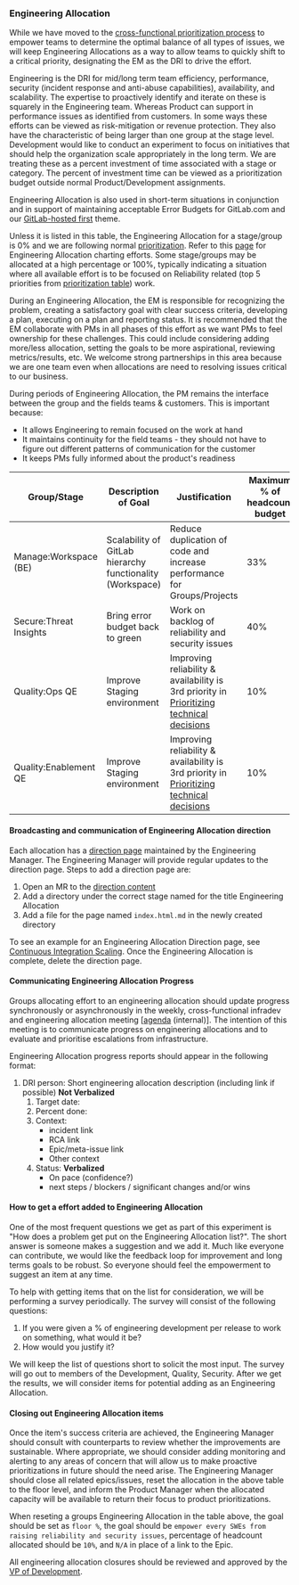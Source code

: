 ### Engineering Allocation

While we have moved to the [cross-functional prioritization process](/handbook/product/cross-functional-prioritization/) to empower teams to determine the optimal balance of all types of issues, we will keep Engineering Allocations as a way to allow teams to quickly shift to a critical priority, designating the EM as the DRI to drive the effort.

Engineering is the DRI for mid/long term team efficiency, performance, security (incident response and anti-abuse capabilities), availability, and scalability. The expertise to proactively identify and iterate on these is squarely in the Engineering team. Whereas Product can support in performance issues as identified from customers. In some ways these efforts can be viewed as risk-mitigation or revenue protection. They also have the characteristic of being larger than one group at the stage level. Development would like to conduct an experiment to focus on initiatives that should help the organization scale appropriately in the long term.  We are treating these as a percent investment of time associated with a stage or category. The percent of investment time can be viewed as a prioritization budget outside normal Product/Development assignments.

Engineering Allocation is also used in short-term situations in conjunction and in support of maintaining acceptable Error Budgets for GitLab.com and our [GitLab-hosted first](/direction/#gitlab-hosted-first) theme.

Unless it is listed in this table, the Engineering Allocation for a stage/group is 0% and we are following normal [prioritization](/handbook/product/product-processes/#prioritization). Refer to this [page](/handbook/engineering/engineering-allocation/) for Engineering Allocation charting efforts. Some stage/groups may be allocated at a high percentage or 100%, typically indicating a situation where all available effort is to be focused on Reliability related (top 5 priorities from [prioritization table](/handbook/product/product-processes/#prioritization)) work.

During an Engineering Allocation, the EM is responsible for recognizing the problem, creating a satisfactory goal with clear success criteria, developing a plan, executing on a plan and reporting status.  It is recommended that the EM collaborate with PMs in all phases of this effort as we want PMs to feel ownership for these challenges.  This could include considering adding more/less allocation, setting the goals to be more aspirational, reviewing metrics/results, etc.   We welcome strong partnerships in this area because we are one team even when allocations are need to resolving issues critical to our business.

During periods of Engineering Allocation, the PM remains the interface between the group and the fields teams & customers. This is important because:
- It allows Engineering to remain focused on the work at hand
- It maintains continuity for the field teams - they should not have to figure out different patterns of communication for the customer
- It keeps PMs fully informed about the product's readiness

| Group/Stage | Description of Goal | Justification | Maximum % of headcount budget | People | Supporting information | EMs / DRI | PMs |
| ------ | ------ | ------- | ------ | ------ | ------- |  ------ | ------ |
| Manage:Workspace (BE)  | Scalability of GitLab hierarchy functionality (Workspace) | Reduce duplication of code and increase performance for Groups/Projects |  33% | 2 | [Consolidate Groups and Projects](https://gitlab.com/groups/gitlab-org/-/epics/6473) | @mksionek  | @lohrc |
| Secure:Threat Insights | Bring error budget back to green | Work on backlog of reliability and security issues | 40% | 5 | [&5629](https://gitlab.com/groups/gitlab-org/-/epics/5629), [&4239](https://gitlab.com/groups/gitlab-org/-/epics/4239), [&2791](https://gitlab.com/groups/gitlab-org/-/epics/2791) | @thiagocsf | @matt_wilson |
| Quality:Ops QE | Improve Staging environment | Improving reliability & availability is 3rd priority in [Prioritizing technical decisions](https://about.gitlab.com/handbook/engineering/development/principles/#prioritizing-technical-decisions) | 10% | 1 | [New staging epic](https://gitlab.com/groups/gitlab-org/-/epics/6401) | @vincywilson | TBD |
| Quality:Enablement QE | Improve Staging environment | Improving reliability & availability is 3rd priority in [Prioritizing technical decisions](https://about.gitlab.com/handbook/engineering/development/principles/#prioritizing-technical-decisions) | 10% | 1 | [New staging epic](https://gitlab.com/groups/gitlab-org/-/epics/6401) | @vincywilson | TBD |

#### Broadcasting and communication of Engineering Allocation direction

Each allocation has a [direction page](/handbook/product/product-processes/#managing-your-product-direction) maintained by the Engineering Manager. The Engineering Manager will provide regular updates to the direction page. Steps to add a direction page are:

1. Open an MR to the [direction content](https://gitlab.com/gitlab-com/www-gitlab-com/blob/master/source/direction/)
1. Add a directory under the correct stage named for the title Engineering Allocation
1. Add a file for the page named `index.html.md` in the newly created directory

To see an example for an Engineering Allocation Direction page, see [Continuous Integration Scaling](https://gitlab.com/gitlab-com/www-gitlab-com/-/blob/master/source/direction/verify/continuous_integration_scaling/index.html.md). Once the Engineering Allocation is complete, delete the direction page.

#### Communicating Engineering Allocation Progress

Groups allocating effort to an engineering allocation should update progress synchronously or asynchronously in the weekly, cross-functional infradev and engineering allocation meeting [[agenda](https://docs.google.com/document/d/1j_9P8QlvaFO-XFoZTKZQsLUpm1wA2Vyf_Y83-9lX9tg/edit#bookmark=id.tr8ld1ht454z) (internal)]. The intention of this meeting is to communicate progress on engineering allocations and to evaluate and prioritise escalations from infrastructure.

Engineering Allocation progress reports should appear in the following format:

1. DRI person: Short engineering allocation description (including link if possible) **Not Verbalized**
   1. Target date:
   1. Percent done:
   1. Context:
      - incident link
      - RCA link
      - Epic/meta-issue link
      - Other context
   1. Status: **Verbalized**
      - On pace (confidence?)
      - next steps / blockers / significant changes and/or wins

#### How to get a effort added to Engineering Allocation

One of the most frequent questions we get as part of this experiment is "How does a problem get put on the Engineering Allocation list?".  The short answer is someone makes a suggestion and we add it.  Much like everyone can contribute, we would like the feedback loop for improvement and long terms goals to be robust.  So everyone should feel the empowerment to suggest an item at any time.

To help with getting items that on the list for consideration, we will be performing a survey periodically.  The survey will consist of the following questions:

1. If you were given a % of engineering development per release to work on something, what would it be?
1. How would you justify it?

We will keep the list of questions short to solicit the most input.  The survey will go out to members of the Development, Quality, Security.  After we get the results, we will consider items for potential adding as an Engineering Allocation.


#### Closing out Engineering Allocation items

Once the item's success criteria are achieved, the Engineering Manager should consult with counterparts to review whether the improvements are sustainable. Where appropriate, we should consider adding monitoring and alerting to any areas of concern that will allow us to make proactive prioritizations in future should the need arise. The Engineering Manager should close all related epics/issues, reset the allocation in the above table to the floor level, and inform the Product Manager when the allocated capacity will be available to return their focus to product prioritizations.

When reseting a groups Engineering Allocation in the table above, the goal should be set as `floor %`, the goal should be `empower every SWEs from raising reliability and security issues`, percentage of headcount allocated should be `10%`, and `N/A` in place of a link to the Epic.

All engineering allocation closures should be reviewed and approved by the [VP of Development](https://about.gitlab.com/handbook/engineering/development/#team-members).
